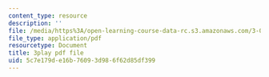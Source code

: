 ```yaml
---
content_type: resource
description: ''
file: /media/https%3A/open-learning-course-data-rc.s3.amazonaws.com/3-091sc-introduction-to-solid-state-chemistry-fall-2010/5c7e179de16b76093d986f62d85df399_vJChxpbx_Oo.pdf
file_type: application/pdf
resourcetype: Document
title: 3play pdf file
uid: 5c7e179d-e16b-7609-3d98-6f62d85df399
---
```

